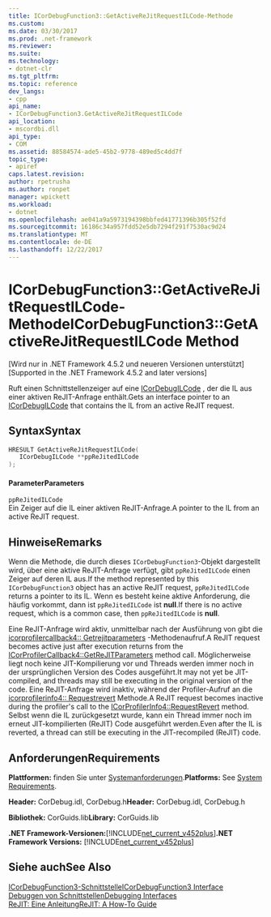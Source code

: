 ```yaml
---
title: ICorDebugFunction3::GetActiveReJitRequestILCode-Methode
ms.custom: 
ms.date: 03/30/2017
ms.prod: .net-framework
ms.reviewer: 
ms.suite: 
ms.technology:
- dotnet-clr
ms.tgt_pltfrm: 
ms.topic: reference
dev_langs:
- cpp
api_name:
- ICorDebugFunction3.GetActiveReJitRequestILCode
api_location:
- mscordbi.dll
api_type:
- COM
ms.assetid: 88584574-ade5-45b2-9778-489ed5c4dd7f
topic_type:
- apiref
caps.latest.revision: 
author: rpetrusha
ms.author: ronpet
manager: wpickett
ms.workload:
- dotnet
ms.openlocfilehash: ae041a9a5973194398bbfed41771396b305f52fd
ms.sourcegitcommit: 16186c34a957fdd52e5db7294f291f7530ac9d24
ms.translationtype: MT
ms.contentlocale: de-DE
ms.lasthandoff: 12/22/2017
---
```

# <a name="icordebugfunction3getactiverejitrequestilcode-method"></a><span data-ttu-id="6ed77-102">ICorDebugFunction3::GetActiveReJitRequestILCode-Methode</span><span class="sxs-lookup"><span data-stu-id="6ed77-102">ICorDebugFunction3::GetActiveReJitRequestILCode Method</span></span>
<span data-ttu-id="6ed77-103">[Wird nur in .NET Framework 4.5.2 und neueren Versionen unterstützt]</span><span class="sxs-lookup"><span data-stu-id="6ed77-103">[Supported in the .NET Framework 4.5.2 and later versions]</span></span>  
  
 <span data-ttu-id="6ed77-104">Ruft einen Schnittstellenzeiger auf eine [ICorDebugILCode](../../../../docs/framework/unmanaged-api/debugging/icordebugilcode-interface.md) , der die IL aus einer aktiven ReJIT-Anfrage enthält.</span><span class="sxs-lookup"><span data-stu-id="6ed77-104">Gets an interface pointer to an [ICorDebugILCode](../../../../docs/framework/unmanaged-api/debugging/icordebugilcode-interface.md) that contains the IL from an active ReJIT request.</span></span>  
  
## <a name="syntax"></a><span data-ttu-id="6ed77-105">Syntax</span><span class="sxs-lookup"><span data-stu-id="6ed77-105">Syntax</span></span>  
  
```cpp
HRESULT GetActiveReJitRequestILCode(  
   ICorDebugILCode **ppReJitedILCode  
);  
```  
  
#### <a name="parameters"></a><span data-ttu-id="6ed77-106">Parameter</span><span class="sxs-lookup"><span data-stu-id="6ed77-106">Parameters</span></span>  
 `ppReJitedILCode`  
 <span data-ttu-id="6ed77-107">Ein Zeiger auf die IL einer aktiven ReJIT-Anfrage.</span><span class="sxs-lookup"><span data-stu-id="6ed77-107">A pointer to the IL from an active ReJIT request.</span></span>  
  
## <a name="remarks"></a><span data-ttu-id="6ed77-108">Hinweise</span><span class="sxs-lookup"><span data-stu-id="6ed77-108">Remarks</span></span>  
 <span data-ttu-id="6ed77-109">Wenn die Methode, die durch dieses `ICorDebugFunction3`-Objekt dargestellt wird, über eine aktive ReJIT-Anfrage verfügt, gibt `ppReJitedILCode` einen Zeiger auf deren IL aus.</span><span class="sxs-lookup"><span data-stu-id="6ed77-109">If the method represented by this `ICorDebugFunction3` object has an active ReJIT request, `ppReJitedILCode` returns a pointer to its IL.</span></span> <span data-ttu-id="6ed77-110">Wenn es besteht keine aktive Anforderung, die häufig vorkommt, dann ist `ppReJitedILCode` ist **null**.</span><span class="sxs-lookup"><span data-stu-id="6ed77-110">If there is no active request, which is a common case, then `ppReJitedILCode` is **null**.</span></span>  
  
 <span data-ttu-id="6ed77-111">Eine ReJIT-Anfrage wird aktiv, unmittelbar nach der Ausführung von gibt die [icorprofilercallback4:: Getrejitparameters](../../../../docs/framework/unmanaged-api/profiling/icorprofilercallback4-getrejitparameters-method.md) -Methodenaufruf.</span><span class="sxs-lookup"><span data-stu-id="6ed77-111">A ReJIT request becomes active just after execution returns from the [ICorProfilerCallback4::GetReJITParameters](../../../../docs/framework/unmanaged-api/profiling/icorprofilercallback4-getrejitparameters-method.md) method call.</span></span> <span data-ttu-id="6ed77-112">Möglicherweise liegt noch keine JIT-Kompilierung vor und Threads werden immer noch in der ursprünglichen Version des Codes ausgeführt.</span><span class="sxs-lookup"><span data-stu-id="6ed77-112">It may not yet be JIT-compiled, and threads may still be executing in the original version of the code.</span></span> <span data-ttu-id="6ed77-113">Eine ReJIT-Anfrage wird inaktiv, während der Profiler-Aufruf an die [icorprofilerinfo4:: Requestrevert](../../../../docs/framework/unmanaged-api/profiling/icorprofilerinfo4-requestrevert-method.md) Methode.</span><span class="sxs-lookup"><span data-stu-id="6ed77-113">A ReJIT request becomes inactive during the profiler's call to the [ICorProfilerInfo4::RequestRevert](../../../../docs/framework/unmanaged-api/profiling/icorprofilerinfo4-requestrevert-method.md) method.</span></span> <span data-ttu-id="6ed77-114">Selbst wenn die IL zurückgesetzt wurde, kann ein Thread immer noch im erneut JIT-kompilierten (ReJIT) Code ausgeführt werden.</span><span class="sxs-lookup"><span data-stu-id="6ed77-114">Even after the IL is reverted, a thread can still be executing in the JIT-recompiled (ReJIT) code.</span></span>  
  
## <a name="requirements"></a><span data-ttu-id="6ed77-115">Anforderungen</span><span class="sxs-lookup"><span data-stu-id="6ed77-115">Requirements</span></span>  
 <span data-ttu-id="6ed77-116">**Plattformen:** finden Sie unter [Systemanforderungen](../../../../docs/framework/get-started/system-requirements.md).</span><span class="sxs-lookup"><span data-stu-id="6ed77-116">**Platforms:** See [System Requirements](../../../../docs/framework/get-started/system-requirements.md).</span></span>  
  
 <span data-ttu-id="6ed77-117">**Header:** CorDebug.idl, CorDebug.h</span><span class="sxs-lookup"><span data-stu-id="6ed77-117">**Header:** CorDebug.idl, CorDebug.h</span></span>  
  
 <span data-ttu-id="6ed77-118">**Bibliothek:** CorGuids.lib</span><span class="sxs-lookup"><span data-stu-id="6ed77-118">**Library:** CorGuids.lib</span></span>  
  
 <span data-ttu-id="6ed77-119">**.NET Framework-Versionen:**[!INCLUDE[net_current_v452plus](../../../../includes/net-current-v452plus-md.md)]</span><span class="sxs-lookup"><span data-stu-id="6ed77-119">**.NET Framework Versions:** [!INCLUDE[net_current_v452plus](../../../../includes/net-current-v452plus-md.md)]</span></span>  
  
## <a name="see-also"></a><span data-ttu-id="6ed77-120">Siehe auch</span><span class="sxs-lookup"><span data-stu-id="6ed77-120">See Also</span></span>  
 [<span data-ttu-id="6ed77-121">ICorDebugFunction3-Schnittstelle</span><span class="sxs-lookup"><span data-stu-id="6ed77-121">ICorDebugFunction3 Interface</span></span>](../../../../docs/framework/unmanaged-api/debugging/icordebugfunction3-interface.md)  
 [<span data-ttu-id="6ed77-122">Debuggen von Schnittstellen</span><span class="sxs-lookup"><span data-stu-id="6ed77-122">Debugging Interfaces</span></span>](../../../../docs/framework/unmanaged-api/debugging/debugging-interfaces.md)  
 [<span data-ttu-id="6ed77-123">ReJIT: Eine Anleitung</span><span class="sxs-lookup"><span data-stu-id="6ed77-123">ReJIT: A How-To Guide</span></span>](http://blogs.msdn.com/b/davbr/archive/2011/10/12/rejit-a-how-to-guide.aspx)

